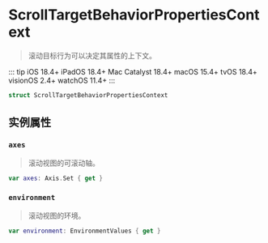 # ScrollTargetBehaviorPropertiesContext

> 滚动目标行为可以决定其属性的上下文。

::: tip
iOS 18.4+
iPadOS 18.4+
Mac Catalyst 18.4+
macOS 15.4+
tvOS 18.4+
visionOS 2.4+
watchOS 11.4+
:::

```swift
struct ScrollTargetBehaviorPropertiesContext
```

## 实例属性

### `axes`

> 滚动视图的可滚动轴。

```swift
var axes: Axis.Set { get }
```

### `environment`

> 滚动视图的环境。

```swift
var environment: EnvironmentValues { get }
```
